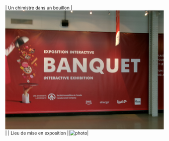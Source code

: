 | Un chimistre dans un bouillon |![photo](Medias/le_banquet.JPG)|
| Lieu de mise en exposition ||![photo](Medias/entrée_01.psd)|
